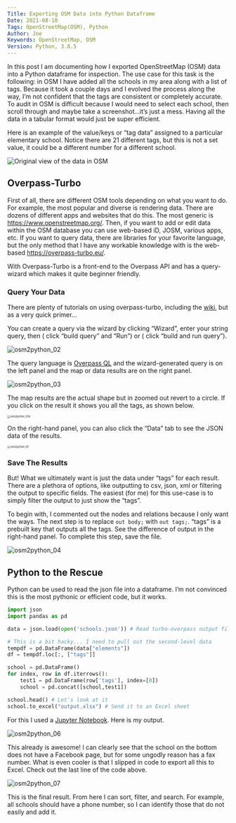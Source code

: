 ```yaml
---
Title: Exporting OSM Data into Python Dataframe
Date: 2021-08-10
Tags: OpenStreetMap(OSM), Python
Author: Joe
Keywords: OpenStreetMap, OSM
Version: Python, 3.8.5
---
```


In this post I am documenting how I exported OpenStreetMap (OSM) data into a Python dataframe for inspection. The use case for this task is the following: in OSM I have added all the schools in my area along with a list of tags. Because it took a couple days and I evolved the process along the way, I’m not confident that the tags are consistent or completely accurate. To audit in OSM is difficult because I would need to select each school, then scroll through and maybe take a screenshot...it’s just a mess. Having all the data in a tabular format would just be super efficient. 

Here is an example of the value/keys or “tag data” assigned to a particular elementary school. Notice there are 21 different tags, but this is not a set value, it could be a different number for a different school. 

![Original view of the data in OSM](/images/2021/OSM2python_01.png)

## Overpass-Turbo

First of all, there are different OSM tools depending on what you want to do. For example, the most popular and diverse is rendering data. There are dozens of different apps and websites that do this. The most generic is https://www.openstreetmap.org/. Then, if you want to add or edit data within the OSM database you can use web-based iD, JOSM, various apps, etc. If you want to query data, there are libraries for your favorite language, but the only method that I have any workable knowledge with is the web-based https://overpass-turbo.eu/. 

With Overpass-Turbo is a front-end to the Overpass API and has a query-wizard which makes it quite beginner friendly.  

### Query Your Data

There are plenty of tutorials on using overpass-turbo, including the [wiki](https://wiki.openstreetmap.org/wiki/Overpass_turbo), but as a very quick primer...

You can create a query via the wizard by clicking “Wizard”, enter your string query, then ( click “build query” and “Run”) or ( click “build and run query”).  

![osm2python_02](images/2021/osm2python_02.PNG)

The query language is [Overpass QL](https://wiki.openstreetmap.org/wiki/Overpass_API/Language_Guide) and the wizard-generated query is on the left panel and the map or data results are on the right panel. 

![osm2python_03](images/2021/osm2python_03.PNG)

The map results are the actual shape but in zoomed out revert to a circle. If you click on the result it shows you all the tags, as shown below. 

<img src="images/2021/osm2python_03b.PNG" alt="osm2python_03b" style="zoom:40%;" />

On the right-hand panel, you can also click the “Data” tab to see the JSON data of the results.

<img src="images/2021/osm2python_05.PNG" alt="osm2python_05" style="zoom:40%;" />

### Save The Results

But! What we ultimately want is just the data under “tags” for each result. There are a plethora of options, like outputting to csv, json, xml or filtering the output to specific fields. The easiest (for me) for this use-case is to simply filter the output to just show the “tags”. 

To begin with, I commented out the nodes and relations because I only want the ways. The next step is to replace `out body;` with `out tags;`. “tags” is a prebuilt key that outputs all the tags.  See the difference of output in the right-hand panel. To complete this step, save the file.

![osm2python_04](images/2021/osm2python_04.PNG)

## Python to the Rescue

Python can be used to read the json file into a dataframe. I’m not convinced this is the most pythonic or efficient code, but it works.

```python
import json
import pandas as pd

data = json.load(open('schools.json')) # Read turbo-overpass output file

# This is a bit hacky... I need to pull out the second-level data
tempdf = pd.DataFrame(data["elements"])
df = tempdf.loc[:, ["tags"]]

school = pd.DataFrame()
for index, row in df.iterrows():
    test1 = pd.DataFrame(row['tags'], index=[0])
    school = pd.concat([school,test1])

school.head() # Let's look at it
school.to_excel("output.xlsx") # Send it to an Excel sheet
```

For this I used a [Jupyter Notebook](https://jupyter.org/). Here is my output.

![osm2python_06](images/2021/osm2python_06.PNG)

This already is awesome! I can clearly see that the school on the bottom does not have a Facebook page, but for some ungodly reason has a fax number. What is even cooler is that I slipped in code to export all this to Excel. Check out the last line of the code above. 

![osm2python_07](images/2021/osm2python_07.PNG)

This is the final result. From here I can sort, filter, and search. For example, all schools should have a phone number, so I can identify those that do not easily and add it.